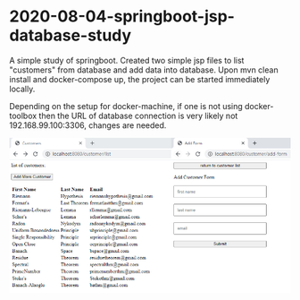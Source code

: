 # 2020-08-04-springboot-jsp-database-study

A simple study of springboot. Created two simple jsp files to list "customers" from database and add data into database. Upon mvn clean install and docker-compose up, the project can be started immediately locally. 

Depending on the setup for docker-machine, if one is not using docker-toolbox then the URL of database connection is very likely not 192.168.99.100:3306, changes are needed.

<center>
<img width="600" src="https://github.com/machingclee/2020-08-04-springboot-jsp-database-study/blob/master/functions.jpg">
</center>
